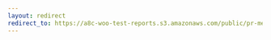 ```yaml
---
layout: redirect
redirect_to: https://a8c-woo-test-reports.s3.amazonaws.com/public/pr-merge/37461/e2e/index.html
---
```

